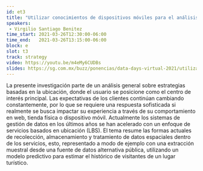 ```yaml
---
id: et3
title: "Utilizar conocimientos de dispositivos móviles para el análisis del comportamiento espacio temporal de visitantes en una región"
speakers:
 - Virgilio Santiago Benitez
time_start: 2021-03-26T12:30:00-06:00
time_end:   2021-03-26T13:15:00-06:00
block: e
slot: t3
track: strategy
video: https://youtu.be/m4eMy6CUDBs
slides: https://sg.com.mx/buzz/ponencias/data-days-virtual-2021/utilizar-conocimientos-de-dispositivos-moviles-para-el
---
```


La presente investigación parte de un análisis general sobre estrategias basadas en la ubicación, donde el usuario se posicione como el centro de interés principal. Las expectativas de los clientes continúan cambiando constantemente, por lo que se requiere una respuesta sofisticada si realmente se busca impactar su experiencia a través de su comportamiento en web, tienda física o dispositivo móvil. Actualmente los sistemas de gestión de datos en los últimos años se han acelerado con un enfoque de servicios basados en ubicación (LBS). El tema resume las formas actuales de recolección, almacenamiento y tratamiento de datos espaciales dentro de los servicios, esto, representado a modo de ejemplo con una extracción muestral desde una fuente de datos alternativa pública, utilizando un modelo predictivo para estimar el histórico de visitantes de un lugar turístico.